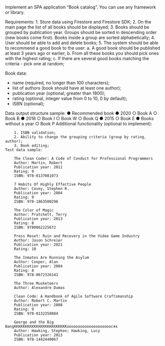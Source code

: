 Implement an SPA application “Book catalog”. You can use any framework or library.

Requirements:
    1. Store data using Firestore and Firestore SDK;
    2. On the main page the list of all books should be displayed;
    3. Books should be grouped by publication year. Groups should be sorted in descending order (new
    books come first). Books inside a group are sorted alphabetically;
    4. User should be able to add and delete books;
    5. The system should be able to recommend a good book to the user:
        a. A good book should be published at least 3 years ago or earlier;
        b. From all these books you should pick ones with the highest rating;
        c. If there are several good books matching the criteria - pick one at random;

Book data:
- name (required, no longer than 100 characters);
- list of authors (book should have at least one author);
- publication year (optional, greater than 1800);
- rating (optional, integer value from 0 to 10, 0 by default);
- ISBN (optional);

Data output structure sample:
    ● Recommended book
    ● 2020
        ○ Book A
        ○ Book B
    ● 2018
        ○ Book I
        ○ Book W
        ○ Book Q
    ● 2015
         ○ Book E
    ● Books without a year
         ○ Book P
    Additional functionality (optional to implement):

        1. ISBN validation;
        2. Ability to change the grouping criteria (group by rating, author);
        3. Book editing;
    Test data sample:

        The Clean Coder: A Code of Conduct for Professional Programmers
        Author: Martin, Robert
        Publication year: 2011
        Rating: 9
        ISBN: 978-0137081073

        7 Habits Of Highly Effective People
        Author: Covey, Stephen R.
        Publication year: 2004
        Rating: 9
        ISBN: 978-1863500296

        The Color of Magic
        Author: Pratchett, Terry
        Publication year: 2013
        Rating: 8
        ISBN: 9780062225672

        Press Reset: Ruin and Recovery in the Video Game Industry
        Author: Jason Schreier
        Publication year: 2021
        Rating: 10

        The Inmates Are Running the Asylum
        Author: Cooper, Alan
        Publication year: 2004
        Rating: 8
        ISBN: 978-0672326141

        The Three Musketeers
        Author: Alexandre Dumas

        Clean Code: A Handbook of Agile Software Craftsmanship
        Author: Robert C. Martin
        Publication year: 2008
        Rating: 9
        ISBN: 978-0132350884

        George and the Big BangККККККККККККККККККККККККоооооооооооооооооооосяк
        Author: Hawking, Stephen; Hawking, Lucy
        Publication year: 2013
        ISBN: 978-1442440067